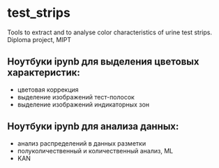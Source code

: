 # test_strips
Tools to extract and to analyse color characteristics of urine test strips. Diploma project, MIPT
## Ноутбуки ipynb для выделения цветовых характеристик:
- цветовая коррекция
- выделение изображений тест-полосок
- выделение изображений индикаторных зон

## Ноутбуки ipynb для анализа данных:
 - анализ распределений в данных разметки
 - полуколичественный и количественный анализ, ML
 - KAN
